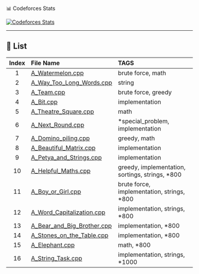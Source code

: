 📊 Codeforces Stats

[![Codeforces Stats](https://codeforces-readme-stats.vercel.app/api/card?username=MatrixIIIT&theme=dark)](https://codeforces.com/profile/MatrixIIIT)

---

## 📁 List

| Index | File Name                                      | TAGS                                       |
|:----:|:-----------------------------------------------|:--------------------------------------------|
| 1    | [A_Watermelon.cpp](https://codeforces.com/problemset/problem/4/A)| brute force, math |
| 2    | [A_Way_Too_Long_Words.cpp](https://codeforces.com/problemset/problem/71/A)| string |
| 3    | [A_Team.cpp](https://codeforces.com/problemset/problem/231/A)| brute force, greedy |
| 4    | [A_Bit.cpp](https://codeforces.com/problemset/problem/282/A)| implementation |
| 5    | [A_Theatre_Square.cpp](https://codeforces.com/problemset/problem/1/A)| math |
| 6    | [A_Next_Round.cpp](https://codeforces.com/problemset/problem/158/A)| *special_problem, implementation |
| 7    | [A_Domino_piling.cpp](https://codeforces.com/problemset/problem/50/A)| greedy, math |
| 8    | [A_Beautiful_Matrix.cpp](https://codeforces.com/problemset/problem/263/A)| implementation |
| 9    | [A_Petya_and_Strings.cpp](https://codeforces.com/problemset/problem/112/A)| implementation |
| 10   | [A_Helpful_Maths.cpp](https://codeforces.com/problemset/problem/339/A)| greedy, implementation, sortings, strings, *800 |
| 11   | [A_Boy_or_Girl.cpp](https://codeforces.com/problemset/problem/236/A)| brute force, implementation, strings, *800 |
| 12    | [A_Word_Capitalization.cpp](https://codeforces.com/problemset/problem/281/A)| implementation, strings, *800 |
| 13    | [A_Bear_and_Big_Brother.cpp](https://codeforces.com/problemset/problem/791/A)| implementation, *800 |
| 14    | [A_Stones_on_the_Table.cpp](https://codeforces.com/problemset/problem/266/A)| implementation, *800 |
| 15    | [A_Elephant.cpp](https://codeforces.com/problemset/problem/617/A)| math, *800 |
| 16    | [A_String_Task.cpp](https://codeforces.com/problemset/problem/118/A)| implementation, strings, *1000 |